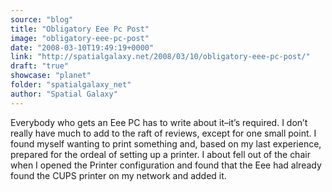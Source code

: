 ```yaml
---
source: "blog"
title: "Obligatory Eee Pc Post"
image: "obligatory-eee-pc-post"
date: "2008-03-10T19:49:19+0000"
link: "http://spatialgalaxy.net/2008/03/10/obligatory-eee-pc-post/"
draft: "true"
showcase: "planet"
folder: "spatialgalaxy_net"
author: "Spatial Galaxy"
---
```


Everybody who gets an Eee PC has to write about it&ndash;it&rsquo;s required. I don&rsquo;t really have much to add to the raft of reviews, except for one small point.
I found myself wanting to print something and, based on my last experience, prepared for the ordeal of setting up a printer. I about fell out of the chair when I opened the Printer configuration and found that the Eee had already found the CUPS printer on my network and added it.
